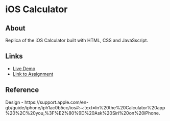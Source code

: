 # iOS Calculator
<h2>About</h2>
Replica of the iOS Calculator built with HTML, CSS and JavaSscript.

<h2>Links</h2>
<ul>
  <li><a href="https://mikesono.github.io/ios-calculator/">Live Demo</a></li>
  <li><a href="https://www.theodinproject.com/lessons/foundations-calculator">Link to Assignment</a></li>
</ul>
<h2>Reference</h2>
Design - https://support.apple.com/en-gb/guide/iphone/iph1ac0b5cc/ios#:~:text=In%20the%20Calculator%20app%20%2C%20you,%3F%E2%80%9D%20Ask%20Siri%20on%20iPhone.
 

